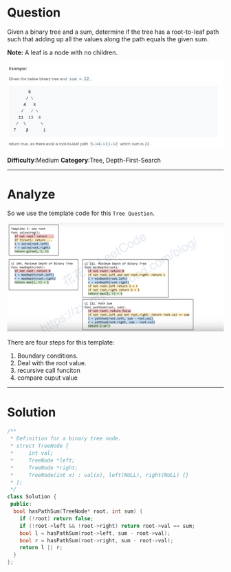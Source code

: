
# Question

Given a binary tree and a sum, determine if the tree has a root-to-leaf path such that adding up all the values along the path equals the given sum.

**Note:** A leaf is a node with no children.

![](/images/in-post/2019-01-12-Leetcode-112-Path-Sum/2019-01-12-18-23-19.png)

**Difficulty**:Medium
**Category**:Tree, Depth-First-Search


------------

# Analyze


So we use the template code for this `Tree Question`.

![](/images/in-post/2019-01-12-Leetcode-Tree-Summary/2019-01-12-15-13-28.png)

There are four steps for this template:
1. Boundary conditions.
2. Deal with the root value.
3. recursive call funciton
4. compare ouput value

------------

# Solution

```cpp
/**
 * Definition for a binary tree node.
 * struct TreeNode {
 *     int val;
 *     TreeNode *left;
 *     TreeNode *right;
 *     TreeNode(int x) : val(x), left(NULL), right(NULL) {}
 * };
 */
class Solution {
 public:
  bool hasPathSum(TreeNode* root, int sum) {
    if (!root) return false;
    if (!root->left && !root->right) return root->val == sum;
    bool l = hasPathSum(root->left, sum - root->val);
    bool r = hasPathSum(root->right, sum - root->val);
    return l || r;
  }
};
```

